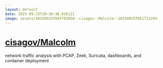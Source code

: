 ```yaml
---
layout: default
date: 2025-09-25T20:30:36.626121
image: assets/20250925T045703950--cisagov--Malcolm--20250925T051722294--cropped.png
---
```


# [cisagov/Malcolm](https://github.com/cisagov/Malcolm)

network traffic analysis with PCAP, Zeek, Suricata, dashboards, and container deployment
